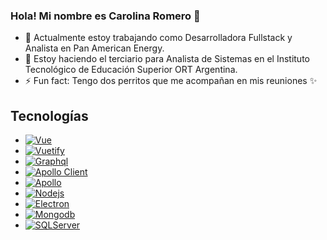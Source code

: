 ### Hola! Mi nombre es Carolina Romero 👋

- 🔭 Actualmente estoy trabajando como Desarrolladora Fullstack y Analista en Pan American Energy.
- 🌱 Estoy haciendo el terciario para Analista de Sistemas en el Instituto Tecnológico de Educación Superior ORT Argentina.
- ⚡ Fun fact: Tengo dos perritos que me acompañan en mis reuniones ✨


## Tecnologías
* [![Vue][Vue.js]][Vue-url]
* [![Vuetify][Vuetify.js]][Vuetify-url]
* [![Graphql][Graphql]][Graphql-url]
* [![Apollo Client][ApolloClient]][ApolloVue-url]
* [![Apollo][Apollo]][Apollo-url]
* [![Nodejs][Nodejs]][Nodejs-url]
* [![Electron][Electron]][Electron-url]
* [![Mongodb][Mongodb]][Mongodb-url]
* [![SQLServer][SQLServer]][SQLServer-url]


<!-- MARKDOWN LINKS & IMAGES -->
[Vue.js]: https://img.shields.io/badge/Vue.js-3BB267
[Vue-url]: https://vuejs.org/
[Vuetify.js]: https://img.shields.io/badge/Vuetify-blue
[Vuetify-url]: https://vuetifyjs.com/en/
[Graphql]: https://img.shields.io/badge/Graphql-ff69b4
[Graphql-url]: https://graphql.org/
[ApolloClient]: https://img.shields.io/badge/Vue%20Apollo-brightgreen
[ApolloVue-url]: https://apollo.vuejs.org/
[Apollo]: https://img.shields.io/badge/Apollo-blueviolet
[Apollo-url]: https://www.apollographql.com/
[Firebase]: https://img.shields.io/badge/Firebase-orange
[Firebase-url]: https://firebase.google.com/
[Nodejs]: https://img.shields.io/badge/NodeJS-C11D40
[Nodejs-url]: https://nodejs.org/en
[Electron]: https://img.shields.io/badge/Electron-71E5E5
[Electron-url]: https://www.electronjs.org/
[Mongodb]: https://img.shields.io/badge/MongoDB-7CB23B
[Mongodb-url]: https://www.mongodb.com/es
[SQLServer]: https://img.shields.io/badge/SQLServer-3B7AB2
[SQLServer-url]: https://www.microsoft.com/es-ar/sql-server/sql-server-downloads
<!--
**romerocaroe/romerocaroe** is a ✨ _special_ ✨ repository because its `README.md` (this file) appears on your GitHub profile.

Here are some ideas to get you started:

- 🔭 I’m currently working on ...
- 🌱 I’m currently learning ...
- 👯 I’m looking to collaborate on ...
- 🤔 I’m looking for help with ...
- 💬 Ask me about ...
- 📫 How to reach me: ...
- 😄 Pronouns: ...
- ⚡ Fun fact: ...
-->

